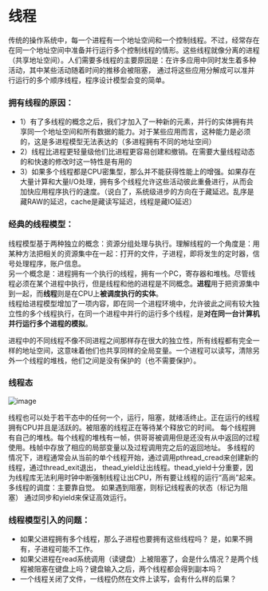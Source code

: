 # 线程
传统的操作系统中，每一个进程有一个地址空间和一个控制线程。不过，经常存在在同一个地址空间中准备并行运行多个控制线程的情形。这些线程就像分离的进程（共享地址空间）。人们需要多线程的主要原因是：在许多应用中同时发生着多种活动，其中某些活动随着时间的推移会被阻塞， 通过将这些应用分解成可以准并行运行的多个顺序线程，程序设计模型会变的简单。
	

### 拥有线程的原因：
- 1）有了多线程的概念之后，我们才加入了一种新的元素，并行的实体拥有共享同一个地址空间和所有数据的能力。对于某些应用而言，这种能力是必须的，这是多进程模型无法表达的（多进程拥有不同的地址空间）
- 2）线程比进程更轻量级他们比进程更容易创建和撤销。在需要大量线程动态的和快速的修改时这一特性是有用的
- 3）如果多个线程都是CPU密集型，那么并不能获得性能上的增强。如果存在大量计算和大量I/O处理，拥有多个线程允许这些活动彼此重叠进行，从而会加快应用程序执行的速度。（说白了，系统级进步的方向在于藏延迟。乱序是藏RAW的延迟，cache是藏读写延迟，线程是藏IO延迟）

### 经典的线程模型：
线程模型基于两种独立的概念：资源分组处理与执行。理解线程的一个角度是：用某种方法把相关的资源集中在一起：打开的文件，子进程，即将发生的定时器，信号处理程序，账户信息。  
另一个概念是：进程拥有一个执行的线程，拥有一个PC，寄存器和堆栈。尽管线程必须在某个进程中执行，但是线程和他的进程是不同概念。**进程**用于把资源集中到一起，而**线程**则是在CPU上**被调度执行的实体**。  
线程给进程模型增加了一项内容，即在同一个进程环境中，允许彼此之间有较大独立性的多个线程执行，在同一个进程中并行的运行多个线程，是**对在同一台计算机并行运行多个进程的模拟**。  

进程中的不同线程不像不同进程之间那样存在很大的独立性，所有线程都有完全一样的地址空间，这意味着他们也共享同样的全局变量。一个进程可以读写，清除另外一个线程的堆栈，他们之间是没有保护的（也不需要保护）。

### 线程态
![image](https://github.com/user-attachments/assets/38a0f5a8-edef-4699-b802-dc6107c174b8)

线程也可以处于若干态中的任何一个，运行，阻塞，就绪活终止。正在运行的线程拥有CPU并且是活跃的。被阻塞的线程正在等待某个释放它的时间。
每个线程拥有自己的堆栈。每个线程的堆栈有一帧，供哥哥被调用但是还没有从中返回的过程使用。栈帧中存放了相应的局部变量以及过程调用完之后的返回地址。
多线程的情况下，进程通常会从当前的单个线程开始，通过调用pthread_cread来创建新的线程，通过thread_exit退出， thead_yield让出线程。thead_yield十分重要，因为线程库无法利用时钟中断强制线程让出CPU，所有要让线程的运行“高尚”起来。  
多线程的调度：主要靠自觉。 如果遇到阻塞，则标记线程表的状态（标记为阻塞） 通过同步和yield来保证高效运行。


### 线程模型引入的问题：
- 如果父进程拥有多个线程，那么子进程也要拥有这些线程吗？ 是，如果不拥有，子进程可能不工作。
- 如果父进程在read系统调用（读键盘）上被阻塞了，会是什么情况？是两个线程被阻塞在键盘上吗？键盘输入之后，两个线程都会得到副本吗？
- 一个线程关闭了文件，一线程仍然在文件上读写，会有什么样的后果？
